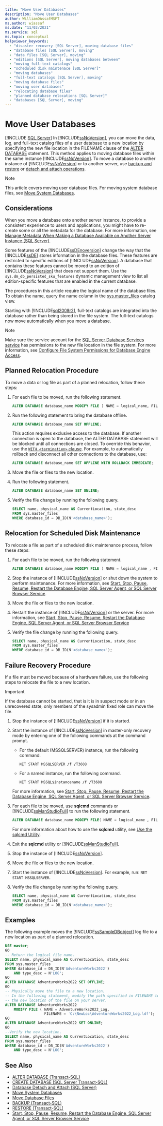 ```yaml
---
title: "Move User Databases"
description: "Move User Databases"
author: WilliamDAssafMSFT
ms.author: wiassaf
ms.date: "11/02/2021"
ms.service: sql
ms.topic: conceptual
helpviewer_keywords:
  - "disaster recovery [SQL Server], moving database files"
  - "database files [SQL Server], moving"
  - "data files [SQL Server], moving"
  - "editions [SQL Server], moving databases between"
  - "moving full-text catalogs"
  - "scheduled disk maintenace [SQL Server]"
  - "moving databases"
  - "full-text catalogs [SQL Server], moving"
  - "moving database files"
  - "moving user databases"
  - "relocating database files"
  - "planned database relocations [SQL Server]"
  - "databases [SQL Server], moving"
---
```

# Move User Databases
 [!INCLUDE [SQL Server](../../includes/applies-to-version/sqlserver.md)]
  In [!INCLUDE[ssNoVersion](../../includes/ssnoversion-md.md)], you can move the data, log, and full-text catalog files of a user database to a new location by specifying the new file location in the FILENAME clause of the [ALTER DATABASE](../../t-sql/statements/alter-database-transact-sql.md) statement. This method applies to moving database files within the same instance [!INCLUDE[ssNoVersion](../../includes/ssnoversion-md.md)]. To move a database to another instance of [!INCLUDE[ssNoVersion](../../includes/ssnoversion-md.md)] or to another server, use [backup and restore](../../relational-databases/backup-restore/back-up-and-restore-of-sql-server-databases.md) or [detach and attach operations](../../relational-databases/databases/move-a-database-using-detach-and-attach-transact-sql.md).  

> [!NOTE]
> This article covers moving user database files. For moving system database files, see [Move System Databases](../../relational-databases/databases/move-system-databases.md).
  
## Considerations  
 When you move a database onto another server instance, to provide a consistent experience to users and applications, you might have to re-create some or all the metadata for the database. For more information, see [Manage Metadata When Making a Database Available on Another Server Instance &#40;SQL Server&#41;](../../relational-databases/databases/manage-metadata-when-making-a-database-available-on-another-server.md).  
  
 Some features of the [!INCLUDE[ssDEnoversion](../../includes/ssdenoversion-md.md)] change the way that the [!INCLUDE[ssDE](../../includes/ssde-md.md)] stores information in the database files. These features are restricted to specific editions of [!INCLUDE[ssNoVersion](../../includes/ssnoversion-md.md)]. A database that contains these features cannot be moved to an edition of [!INCLUDE[ssNoVersion](../../includes/ssnoversion-md.md)] that does not support them. Use the `sys.dm_db_persisted_sku_features` dynamic management view to list all edition-specific features that are enabled in the current database.  
  
 The procedures in this article require the logical name of the database files. To obtain the name, query the name column in the [sys.master_files](../../relational-databases/system-catalog-views/sys-master-files-transact-sql.md) catalog view.  
  
 Starting with [!INCLUDE[sql2008r2](../../includes/sql2008r2-md.md)], full-text catalogs are integrated into the database rather than being stored in the file system. The full-text catalogs now move automatically when you move a database.  

> [!NOTE]
> Make sure the service account for the [SQL Server Database Services service](../../database-engine/configure-windows/configure-windows-service-accounts-and-permissions.md) has permissions to the new file location in the file system. For more information, see [Configure File System Permissions for Database Engine Access](../../database-engine/configure-windows/configure-file-system-permissions-for-database-engine-access.md).
  
## Planned Relocation Procedure  
 To move a data or log file as part of a planned relocation, follow these steps:  
  
1.  For each file to be moved, run the following statement.  
  
    ```sql  
    ALTER DATABASE database_name MODIFY FILE ( NAME = logical_name, FILENAME = 'new_path\os_file_name' );  
    ```  
  
2.  Run the following statement to bring the database offline. 
  
    ```sql  
    ALTER DATABASE database_name SET OFFLINE;  
    ```  

    This action requires exclusive access to the database. If another connection is open to the database, the ALTER DATABASE statement will be blocked until all connections are closed. To override this behavior, use the [`WITH <termination>` clause](../../t-sql/statements/alter-database-transact-sql-set-options.md#with-termination-). For example, to automatically rollback and disconnect all other connections to the database, use:

    ```sql
    ALTER DATABASE database_name SET OFFLINE WITH ROLLBACK IMMEDIATE;  
    ```
  
3.  Move the file or files to the new location.  
  
4.  Run the following statement.  
  
    ```sql  
    ALTER DATABASE database_name SET ONLINE;  
    ```  
  
5.  Verify the file change by running the following query.  

    ```sql  
    SELECT name, physical_name AS CurrentLocation, state_desc  
    FROM sys.master_files  
    WHERE database_id = DB_ID(N'<database_name>');  
    ```  
  
## Relocation for Scheduled Disk Maintenance  
 To relocate a file as part of a scheduled disk maintenance process, follow these steps:  
  
1.  For each file to be moved, run the following statement.  
  
    ```sql  
    ALTER DATABASE database_name MODIFY FILE ( NAME = logical_name , FILENAME = 'new_path\os_file_name' );  
    ```  
  
2.  Stop the instance of [!INCLUDE[ssNoVersion](../../includes/ssnoversion-md.md)] or shut down the system to perform maintenance. For more information, see [Start, Stop, Pause, Resume, Restart the Database Engine, SQL Server Agent, or SQL Server Browser Service](../../database-engine/configure-windows/start-stop-pause-resume-restart-sql-server-services.md).  
  
3.  Move the file or files to the new location.  
  
4.  Restart the instance of [!INCLUDE[ssNoVersion](../../includes/ssnoversion-md.md)] or the server. For more information, see [Start, Stop, Pause, Resume, Restart the Database Engine, SQL Server Agent, or SQL Server Browser Service](../../database-engine/configure-windows/start-stop-pause-resume-restart-sql-server-services.md)  
  
5.  Verify the file change by running the following query.  
  
    ```sql  
    SELECT name, physical_name AS CurrentLocation, state_desc  
    FROM sys.master_files  
    WHERE database_id = DB_ID(N'<database_name>');  
    ```  
  
## Failure Recovery Procedure  
 If a file must be moved because of a hardware failure, use the following steps to relocate the file to a new location.  
  
> [!IMPORTANT]  
>  If the database cannot be started, that is it is in suspect mode or in an unrecovered state, only members of the sysadmin fixed role can move the file.  
  
1.  Stop the instance of [!INCLUDE[ssNoVersion](../../includes/ssnoversion-md.md)] if it is started.  
  
2.  Start the instance of [!INCLUDE[ssNoVersion](../../includes/ssnoversion-md.md)] in master-only recovery mode by entering one of the following commands at the command prompt.  
  
    -   For the default (MSSQLSERVER) instance, run the following command.  
  
        ```console  
        NET START MSSQLSERVER /f /T3608  
        ```  
  
    -   For a named instance, run the following command.  
  
        ```console  
        NET START MSSQL$instancename /f /T3608  
        ```  
  
     For more information, see [Start, Stop, Pause, Resume, Restart the Database Engine, SQL Server Agent, or SQL Server Browser Service](../../database-engine/configure-windows/start-stop-pause-resume-restart-sql-server-services.md).  
  
3.  For each file to be moved, use **sqlcmd** commands or [!INCLUDE[ssManStudioFull](../../includes/ssmanstudiofull-md.md)] to run the following statement.  
  
    ```sql  
    ALTER DATABASE database_name MODIFY FILE( NAME = logical_name , FILENAME = 'new_path\os_file_name' );  
    ```  
  
     For more information about how to use the **sqlcmd** utility, see [Use the sqlcmd Utility](../../tools/sqlcmd/sqlcmd-use-utility.md).  
  
4.  Exit the **sqlcmd** utility or [!INCLUDE[ssManStudioFull](../../includes/ssmanstudiofull-md.md)].  
  
5.  Stop the instance of [!INCLUDE[ssNoVersion](../../includes/ssnoversion-md.md)].  
  
6.  Move the file or files to the new location.  
  
7.  Start the instance of [!INCLUDE[ssNoVersion](../../includes/ssnoversion-md.md)]. For example, run: `NET START MSSQLSERVER`.  
  
8.  Verify the file change by running the following query.  
  
    ```sql  
    SELECT name, physical_name AS CurrentLocation, state_desc  
    FROM sys.master_files  
    WHERE database_id = DB_ID(N'<database_name>');  
    ```  
  
## Examples  
 The following example moves the [!INCLUDE[ssSampleDBobject](../../includes/sssampledbobject-md.md)] log file to a new location as part of a planned relocation.  
  
```sql  
USE master;  
GO  
-- Return the logical file name.  
SELECT name, physical_name AS CurrentLocation, state_desc  
FROM sys.master_files  
WHERE database_id = DB_ID(N'AdventureWorks2022')  
    AND type_desc = N'LOG';  
GO  
ALTER DATABASE AdventureWorks2022 SET OFFLINE;  
GO  
-- Physically move the file to a new location.  
-- In the following statement, modify the path specified in FILENAME to  
-- the new location of the file on your server.  
ALTER DATABASE AdventureWorks2022   
    MODIFY FILE ( NAME = AdventureWorks2022_Log,   
                  FILENAME = 'C:\NewLoc\AdventureWorks2022_Log.ldf');  
GO  
ALTER DATABASE AdventureWorks2022 SET ONLINE;  
GO  
--Verify the new location.  
SELECT name, physical_name AS CurrentLocation, state_desc  
FROM sys.master_files  
WHERE database_id = DB_ID(N'AdventureWorks2022')  
    AND type_desc = N'LOG';  
```  
  
## See Also  

 - [ALTER DATABASE &#40;Transact-SQL&#41;](../../t-sql/statements/alter-database-transact-sql.md)   
 - [CREATE DATABASE &#40;SQL Server Transact-SQL&#41;](../../t-sql/statements/create-database-transact-sql.md)   
 - [Database Detach and Attach &#40;SQL Server&#41;](../../relational-databases/databases/database-detach-and-attach-sql-server.md)   
 - [Move System Databases](../../relational-databases/databases/move-system-databases.md)   
 - [Move Database Files](../../relational-databases/databases/move-database-files.md)   
 - [BACKUP &#40;Transact-SQL&#41;](../../t-sql/statements/backup-transact-sql.md)   
 - [RESTORE &#40;Transact-SQL&#41;](../../t-sql/statements/restore-statements-transact-sql.md)   
 - [Start, Stop, Pause, Resume, Restart the Database Engine, SQL Server Agent, or SQL Server Browser Service](../../database-engine/configure-windows/start-stop-pause-resume-restart-sql-server-services.md)